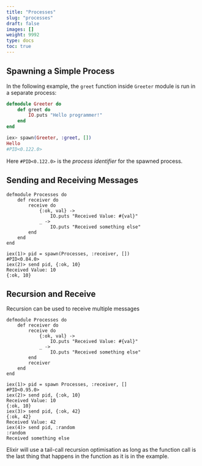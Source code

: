 ```yaml
---
title: "Processes"
slug: "processes"
draft: false
images: []
weight: 9992
type: docs
toc: true
---
```


## Spawning a Simple Process
In the following example, the `greet` function inside `Greeter` module is run in a separate process:
``` elixir
defmodule Greeter do
    def greet do
        IO.puts "Hello programmer!"
    end
end

iex> spawn(Greeter, :greet, []) 
Hello
#PID<0.122.0>
```

Here `#PID<0.122.0>` is the *process identifier* for the spawned process.

## Sending and Receiving Messages
```
defmodule Processes do
    def receiver do
        receive do
            {:ok, val} ->
                IO.puts "Received Value: #{val}"
            _ ->
                IO.puts "Received something else"
        end
    end
end
```

```
iex(1)> pid = spawn(Processes, :receiver, [])
#PID<0.84.0>
iex(2)> send pid, {:ok, 10}
Received Value: 10
{:ok, 10}
```

## Recursion and Receive
Recursion can be used to receive multiple messages
```
defmodule Processes do
    def receiver do
        receive do
            {:ok, val} ->
                IO.puts "Received Value: #{val}"
            _ ->
                IO.puts "Received something else"
        end
        receiver
    end
end
```

```
iex(1)> pid = spawn Processes, :receiver, []
#PID<0.95.0>
iex(2)> send pid, {:ok, 10}
Received Value: 10
{:ok, 10}
iex(3)> send pid, {:ok, 42}
{:ok, 42}
Received Value: 42
iex(4)> send pid, :random
:random
Received something else
```
Elixir will use a tail-call recursion optimisation as long as the function call is the last thing that happens in the function as it is in the example.

